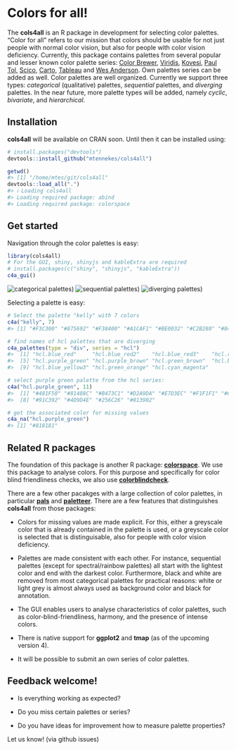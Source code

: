 
<!-- README.md is generated from README.Rmd. Please edit that file -->

# Colors for all!

The **cols4all** is an R package in development for selecting color
palettes. “Color for all” refers to our mission that colors should be
usable for not just people with normal color vision, but also for people
with color vision deficiency. Currently, this package contains palettes
from several popular and lesser known color palette series: [Color
Brewer](https://colorbrewer2.org),
[Viridis](http://bids.github.io/colormap/),
[Kovesi](https://colorcet.com/), [Paul
Tol](https://personal.sron.nl/~pault/),
[Scico](https://www.fabiocrameri.ch/colourmaps/),
[Carto](https://carto.com/carto-colors/),
[Tableau](https://www.tableau.com/about/blog/2016/7/colors-upgrade-tableau-10-56782)
and [Wes Anderson](https://github.com/karthik/wesanderson). Own palettes
series can be added as well. Color palettes are well organized.
Currently we support three types: *categorical* (qualitative) palettes,
*sequential* palettes, and *diverging* palettes. In the near future,
more palette types will be added, namely *cyclic*, *bivariate*, and
*hierarchical*.

## Installation

**cols4all** will be available on CRAN soon. Until then it can be
installed using:

``` r
# install.packages("devtools")
devtools::install_github("mtennekes/cols4all")
```

``` r
getwd()
#> [1] "/home/mtes/git/cols4all"
devtools::load_all(".")
#> ℹ Loading cols4all
#> Loading required package: abind
#> Loading required package: colorspace
```

## Get started

Navigation through the color palettes is easy:

``` r
library(cols4all)
# For the GUI, shiny, shinyjs and kableExtra are required
# install.packages(c("shiny", "shinyjs", "kableExtra"))
c4a_gui()
```

![categorical
palettes)](https://user-images.githubusercontent.com/2444081/155185594-a52c361f-7113-40fe-82ea-94e782c27be4.png)
![sequential
palettes)](https://user-images.githubusercontent.com/2444081/155185615-9356443d-8a18-40a6-bc9e-d2e0d8e26eb4.png)
![diverging
palettes)](https://user-images.githubusercontent.com/2444081/155185638-3d05a045-c794-4eab-b994-88c0b58196e2.png)

Selecting a palette is easy:

``` r
# Select the palette "kelly" with 7 colors
c4a("kelly", 7)
#> [1] "#F3C300" "#875692" "#F38400" "#A1CAF1" "#BE0032" "#C2B280" "#848482"

# find names of hcl palettes that are diverging
c4a_palettes(type = "div", series = "hcl")
#>  [1] "hcl.blue_red"     "hcl.blue_red2"    "hcl.blue_red3"    "hcl.red_green"   
#>  [5] "hcl.purple_green" "hcl.purple_brown" "hcl.green_brown"  "hcl.blue_yellow2"
#>  [9] "hcl.blue_yellow3" "hcl.green_orange" "hcl.cyan_magenta"

# select purple green palette from the hcl series:
c4a("hcl.purple_green", 11)
#>  [1] "#481F50" "#81488C" "#B473C1" "#D2A9DA" "#E7D3EC" "#F1F1F1" "#C7E0C9"
#>  [8] "#91C392" "#4D9D4E" "#256C26" "#013902"

# get the associated color for missing values
c4a_na("hcl.purple_green")
#> [1] "#818181"
```

## Related R packages

The foundation of this package is another R package:
[**colorspace**](https://colorspace.r-forge.r-project.org/). We use this
package to analyse colors. For this purpose and specifically for color
blind friendliness checks, we also use
[**colorblindcheck**](https://github.com/Nowosad/colorblindcheck).

There are a few other pacakges with a large collection of color
palettes, in particular [**pals**](https://kwstat.github.io/pals/) and
[**paletteer**](https://github.com/EmilHvitfeldt/paletteer). There are a
few features that distinguishes **cols4all** from those packages:

-   Colors for missing values are made explicit. For this, either a
    greyscale color that is already contained in the palette is used, or
    a greyscale color is selected that is distinguisable, also for
    people with color vision deficiency.

-   Palettes are made consistent with each other. For instance,
    sequential palettes (except for spectral/rainbow palettes) all start
    with the lightest color and end with the darkest color. Furthermore,
    black and white are removed from most categorical palettes for
    practical reasons: white or light grey is almost always used as
    background color and black for annotation.

-   The GUI enables users to analyse characteristics of color palettes,
    such as color-blind-friendliness, harmony, and the presence of
    intense colors.

-   There is native support for **ggplot2** and **tmap** (as of the
    upcoming version 4).

-   It will be possible to submit an own series of color palettes.

## Feedback welcome!

-   Is everything working as expected?

-   Do you miss certain palettes or series?

-   Do you have ideas for improvement how to measure palette properties?

Let us know! (via github issues)
